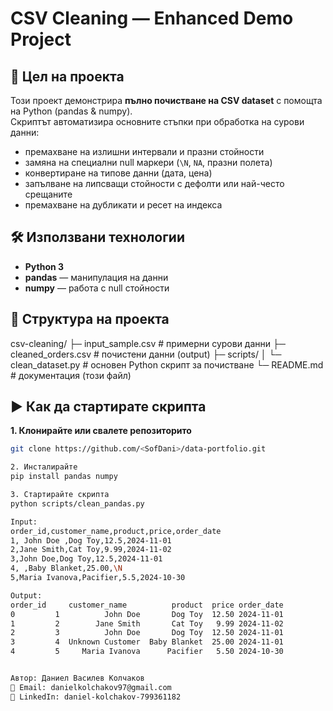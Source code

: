 # CSV Cleaning — Enhanced Demo Project

## 🎯 Цел на проекта
Този проект демонстрира **пълно почистване на CSV dataset** с помощта на Python (pandas & numpy).  
Скриптът автоматизира основните стъпки при обработка на сурови данни:  
- премахване на излишни интервали и празни стойности  
- замяна на специални null маркери (`\N`, `NA`, празни полета)  
- конвертиране на типове данни (дата, цена)  
- запълване на липсващи стойности с дефолти или най-често срещаните  
- премахване на дубликати и ресет на индекса  

## 🛠 Използвани технологии
- **Python 3**  
- **pandas** — манипулация на данни  
- **numpy** — работа с null стойности  

## 📂 Структура на проекта
csv-cleaning/
├─ input_sample.csv # примерни сурови данни
├─ cleaned_orders.csv # почистени данни (output)
├─ scripts/
│ └─ clean_dataset.py # основен Python скрипт за почистване
└─ README.md # документация (този файл)


## ▶️ Как да стартирате скрипта

**1. Клонирайте или свалете репозиторито**
```bash
git clone https://github.com/<SofDani>/data-portfolio.git

2. Инсталирайте
pip install pandas numpy

3. Стартирайте скрипта
python scripts/clean_pandas.py

Input:
order_id,customer_name,product,price,order_date
1, John Doe ,Dog Toy,12.5,2024-11-01
2,Jane Smith,Cat Toy,9.99,2024-11-02
3,John Doe,Dog Toy,12.5,2024-11-01
4, ,Baby Blanket,25.00,\N
5,Maria Ivanova,Pacifier,5.5,2024-10-30

Output:
order_id     customer_name          product  price order_date
0         1          John Doe       Dog Toy  12.50 2024-11-01
1         2        Jane Smith       Cat Toy   9.99 2024-11-02
2         3          John Doe       Dog Toy  12.50 2024-11-01
3         4  Unknown Customer  Baby Blanket  25.00 2024-11-01
4         5     Maria Ivanova      Pacifier   5.50 2024-10-30


Автор: Даниел Василев Колчаков
📧 Email: danielkolchakov97@gmail.com
🔗 LinkedIn: daniel-kolchakov-799361182